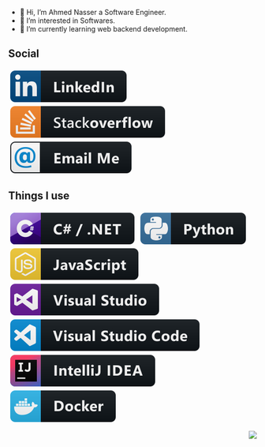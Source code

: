 - 👋 Hi, I’m Ahmed Nasser a Software Engineer.
- 👀 I’m interested in Softwares.
- 🌱 I’m currently learning web backend development.

<!---
Ahmed-nd/Ahmed-nd is a ✨ special ✨ repository because its `README.md` (this file) appears on your GitHub profile.
You can click the Preview link to take a look at your changes.
--->

## Social
<p align="left">
  <a href="https://www.linkedin.com/in/zanid-haytam">
    <img src="Resources/social/linkedin.svg" alt="Linkedin" style="vertical-align:top; margin:4px">
  </a>
  <a href="https://stackoverflow.com/users/17925044/ahmed-nasser">
    <img src="Resources/social/stackoverflow.svg" alt="Linkedin" style="vertical-align:top; margin:4px">
  </a>
  <a href="mailto: ahmed.n.abdeltwab@gmail.com">
    <img src="Resources/social/email_me.svg" alt="Linkedin" style="vertical-align:top; margin:4px">
  </a>  
</p>

## Things I use
<p align="left">
  <img src="Resources/dev/languages/csharp_dotnet.svg" alt="C# / .NET" style="vertical-align:top; margin:4px">
<!--   <img src="Resources/dev/languages/java.svg" alt="Java" style="vertical-align:top; margin:4px"> -->
  <img src="Resources/dev/languages/python.svg" alt="Python" style="vertical-align:top; margin:4px">
  <img src="Resources/dev/languages/js.svg" alt="Javascript" style="vertical-align:top; margin:4px">
  <img src="Resources/dev/tools/visualstudio.svg" alt="Visual Studio" style="vertical-align:top; margin:4px">
  <img src="Resources/dev/tools/visualstudio_code.svg" alt="Visual Studio Code" style="vertical-align:top; margin:4px">
  <img src="Resources/dev/tools/jetbrains_intellij.svg" alt="Intellij" style="vertical-align:top; margin:4px">
  <img src="Resources/dev/tools/docker.svg" alt="Docker" style="vertical-align:top; margin:4px">
</p>

<p align="right">
  <img src="https://estruyf-github.azurewebsites.net/api/VisitorHit?user=Ahmed-nd&countColorcountColor&countColor=%237B1E7A">
</p>
